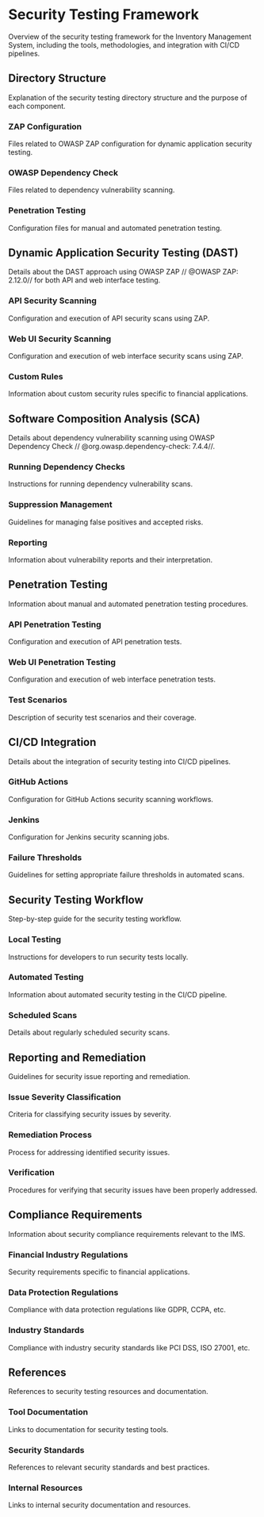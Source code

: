 # Security Testing Framework

Overview of the security testing framework for the Inventory Management System, including the tools, methodologies, and integration with CI/CD pipelines.

## Directory Structure

Explanation of the security testing directory structure and the purpose of each component.

### ZAP Configuration

Files related to OWASP ZAP configuration for dynamic application security testing.

### OWASP Dependency Check

Files related to dependency vulnerability scanning.

### Penetration Testing

Configuration files for manual and automated penetration testing.

## Dynamic Application Security Testing (DAST)

Details about the DAST approach using OWASP ZAP // @OWASP ZAP: 2.12.0// for both API and web interface testing.

### API Security Scanning

Configuration and execution of API security scans using ZAP.

### Web UI Security Scanning

Configuration and execution of web interface security scans using ZAP.

### Custom Rules

Information about custom security rules specific to financial applications.

## Software Composition Analysis (SCA)

Details about dependency vulnerability scanning using OWASP Dependency Check // @org.owasp.dependency-check: 7.4.4//.

### Running Dependency Checks

Instructions for running dependency vulnerability scans.

### Suppression Management

Guidelines for managing false positives and accepted risks.

### Reporting

Information about vulnerability reports and their interpretation.

## Penetration Testing

Information about manual and automated penetration testing procedures.

### API Penetration Testing

Configuration and execution of API penetration tests.

### Web UI Penetration Testing

Configuration and execution of web interface penetration tests.

### Test Scenarios

Description of security test scenarios and their coverage.

## CI/CD Integration

Details about the integration of security testing into CI/CD pipelines.

### GitHub Actions

Configuration for GitHub Actions security scanning workflows.

### Jenkins

Configuration for Jenkins security scanning jobs.

### Failure Thresholds

Guidelines for setting appropriate failure thresholds in automated scans.

## Security Testing Workflow

Step-by-step guide for the security testing workflow.

### Local Testing

Instructions for developers to run security tests locally.

### Automated Testing

Information about automated security testing in the CI/CD pipeline.

### Scheduled Scans

Details about regularly scheduled security scans.

## Reporting and Remediation

Guidelines for security issue reporting and remediation.

### Issue Severity Classification

Criteria for classifying security issues by severity.

### Remediation Process

Process for addressing identified security issues.

### Verification

Procedures for verifying that security issues have been properly addressed.

## Compliance Requirements

Information about security compliance requirements relevant to the IMS.

### Financial Industry Regulations

Security requirements specific to financial applications.

### Data Protection Regulations

Compliance with data protection regulations like GDPR, CCPA, etc.

### Industry Standards

Compliance with industry security standards like PCI DSS, ISO 27001, etc.

## References

References to security testing resources and documentation.

### Tool Documentation

Links to documentation for security testing tools.

### Security Standards

References to relevant security standards and best practices.

### Internal Resources

Links to internal security documentation and resources.